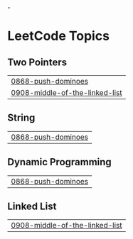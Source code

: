 -<!---LeetCode Topics Start-->
# LeetCode Topics
## Two Pointers
|  |
| ------- |
| [0868-push-dominoes](https://github.com/SakshamTapadia/LeetCode/tree/master/0868-push-dominoes) |
| [0908-middle-of-the-linked-list](https://github.com/SakshamTapadia/LeetCode/tree/master/0908-middle-of-the-linked-list) |
## String
|  |
| ------- |
| [0868-push-dominoes](https://github.com/SakshamTapadia/LeetCode/tree/master/0868-push-dominoes) |
## Dynamic Programming
|  |
| ------- |
| [0868-push-dominoes](https://github.com/SakshamTapadia/LeetCode/tree/master/0868-push-dominoes) |
## Linked List
|  |
| ------- |
| [0908-middle-of-the-linked-list](https://github.com/SakshamTapadia/LeetCode/tree/master/0908-middle-of-the-linked-list) |
<!---LeetCode Topics End-->
